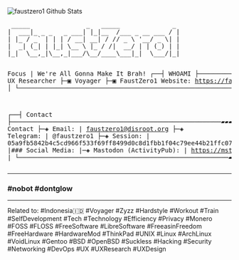 <img alt="faustzero1 Github Stats" src="https://github-readme-stats.vercel.app/api?username=faustzero1&show_icons=true&include_all_commits=true&hide_border=true&theme=midnight-purple">
<pre>
 _____               _   _____              _ 
|  ___|_ _ _   _ ___| |_|__  /___ _ __ ___ / |
| |_ / _` | | | / __| __| / // _ \ '__/ _ \| |
|  _| (_| | |_| \__ \ |_ / /|  __/ | | (_) | |
|_|  \__,_|\__,_|___/\__/____\___|_|  \___/|_|

Focus | We're All Gonna Make It Brah!
┌──┤ WHOAMI ├─────────▰▰▰
│
├─▣ UX Researcher
├─▣ Voyager
├─▣ FaustZero1 Website: https://faustzero1.codeberg.page
│
└───────────────────────────────────────────────────────────▰▰▰

┌──┤ Contact ├────────────────────────────────────────────────────────▰▰▰
|
|### Contact
├─◈ Email: 
|   faustzero1@disroot.org
├─◈ Telegram: 
|   @faustzero1
├─◈ Session: 
|   05a9fb5842b4c5cd966f533f69ff8499d0c8d1fbb1f04c79ee44b21ffc072b4e79
|
|### Social Media:
|─◈ Mastodon (ActivityPub): 
|   https://mstdn.starnix.network/@drfaustz
|
└────────────────────────────────────────────────────────▰▰▰
</pre>

---

### #nobot #dontglow

---
Related to:
#Indonesia🇮🇩  #Voyager #Zyzz #Hardstyle #Workout #Train #SelfDevelopment #Tech #Technology #Efficiency #Privacy #Monero #FOSS #FLOSS #FreeSoftware #LibreSoftware #FreeasinFreedom #FreeHardware #HardwareMod #ThinkPad #UNIX #Linux #ArchLinux #VoidLinux #Gentoo #BSD #OpenBSD #Suckless #Hacking #Security #Networking #DevOps #UX #UXResearch #UXDesign

